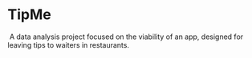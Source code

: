 # TipMe
 A data analysis project focused on the viability of an app, designed for leaving tips to waiters in restaurants.
